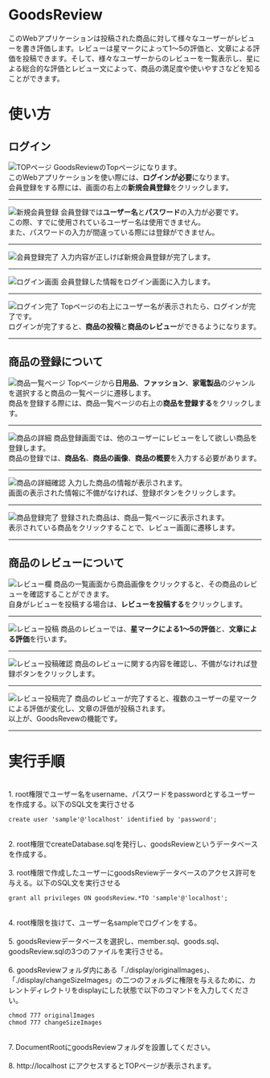 # GoodsReview

このWebアプリケーションは投稿された商品に対して様々なユーザーがレビューを書き評価します。レビューは星マークによって1〜5の評価と、文章による評価を投稿できます。そして、様々なユーザーからのレビューを一覧表示し、星による総合的な評価とレビュー文によって、商品の満足度や使いやすさなどを知ることができます。

# 使い方

## ログイン

![TOPページ](./goodsReviewImg/homepage.png)
GoodsReviewのTopページになります。<br>
このWebアプリケーションを使い際には、<strong>ログインが必要</strong>になります。<br>
会員登録をする際には、画面の右上の<strong>新規会員登録</strong>をクリックします。<br>

***
![新規会員登録](./goodsReviewImg/registmember.png)
会員登録では<strong>ユーザー名</strong>と<strong>パスワード</strong>の入力が必要です。<br>
この際、すでに使用されているユーザー名は使用できません。<br>
また、パスワードの入力が間違っている際には登録ができません。<br>

***
![会員登録完了](./goodsReviewImg/collectregistmember.png)
入力内容が正しけば新規会員登録が完了します。<br>

***
![ログイン画面](./goodsReviewImg/loginscreen.png)
会員登録した情報をログイン画面に入力します。<br>

***
![ログイン完了](./goodsReviewImg/collectlogin.png)
Topページの右上にユーザー名が表示されたら、ログインが完了です。<br>
ログインが完了すると、<strong>商品の投稿</strong>と<strong>商品のレビュー</strong>ができるようになります。<br>

***

## 商品の登録について

![商品一覧ページ](./goodsReviewImg/goodslist.png)
Topページから<strong>日用品</strong>、<strong>ファッション</strong>、<strong>家電製品</strong>のジャンルを選択すると商品の一覧ページに遷移します。<br>
商品を登録する際には、商品一覧ページの右上の<strong>商品を登録する</strong>をクリックします。<br>

***
![商品の詳細](./goodsReviewImg/goodsdetail.png)
商品登録画面では、他のユーザーにレビューをして欲しい商品を登録します。<br>
商品の登録では、<strong>商品名</strong>、<strong>商品の画像</strong>、<strong>商品の概要</strong>を入力する必要があります。<br>

***
![商品の詳細確認](./goodsReviewImg/checkgoodsdetail.png)
入力した商品の情報が表示されます。<br>
画面の表示された情報に不備がなければ、登録ボタンをクリックします。<br>

***
![商品登録完了](./goodsReviewImg/collectregistgoods.png)
登録された商品は、商品一覧ページに表示されます。<br>
表示されている商品をクリックすることで、レビュー画面に遷移します。<br>

***

## 商品のレビューについて

![レビュー欄](./goodsReviewImg/reviewlist.png)
商品の一覧画面から商品画像をクリックすると、その商品のレビューを確認することができます。<br>
自身がレビューを投稿する場合は、<strong>レビューを投稿する</strong>をクリックします。<br>

***
![レビュー投稿](./goodsReviewImg/reviewpost.png)
商品のレビューでは、<strong>星マークによる1〜5の評価</strong>と、<strong>文章による評価</strong>を行います。<br>

***
![レビュー投稿確認](./goodsReviewImg/checkreviewpost.png)
商品のレビューに関する内容を確認し、不備がなければ登録ボタンをクリックします。<br>

***
![レビュー投稿完了](./goodsReviewImg/collectreviewpost.png)
商品のレビューが完了すると、複数のユーザーの星マークによる評価が変化し、文章の評価が投稿されます。<br>
以上が、GoodsRevewの機能です。<br>

***

# 実行手順
<br>
1. root権限でユーザー名をusername、パスワードをpasswordとするユーザーを作成する。以下のSQL文を実行させる<br>

```
create user 'sample'@'localhost' identified by 'password';
```
<br>
2. root権限でcreateDatabase.sqlを発行し、goodsReviewというデータベースを作成する。<br><br>
3. root権限で作成したユーザーにgoodsReviewデータベースのアクセス許可を与える。以下のSQL文を実行させる<br>

```
grant all privileges ON goodsReview.*TO 'sample'@'localhost';
```
<br>
4. root権限を抜けて、ユーザー名sampleでログインをする。<br><br>
5. goodsReviewデータベースを選択し、member.sql、goods.sql、goodsReview.sqlの3つのファイルを実行させる。<br><br>
6. goodsReviewフォルダ内にある「./display/originalImages」、「./display/changeSizeImages」の二つのフォルダに権限を与えるために、カレントディレクトリをdisplayにした状態で以下のコマンドを入力してください。<br>

```
chmod 777 originalImages
chmod 777 changeSizeImages
```
<br>
7. DocumentRootにgoodsReviewフォルダを設置してください。<br><br>
8. http://localhost にアクセスするとTOPページが表示されます。
<br><br>
